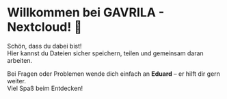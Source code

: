 # Willkommen bei GAVRILA - Nextcloud! 🎉

Schön, dass du dabei bist!  
Hier kannst du Dateien sicher speichern, teilen und gemeinsam daran arbeiten.

Bei Fragen oder Problemen wende dich einfach an **Eduard** – er hilft dir gern weiter.  
Viel Spaß beim Entdecken!
